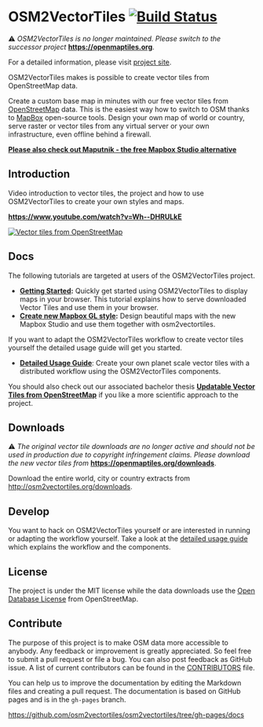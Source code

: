 # OSM2VectorTiles [![Build Status](https://travis-ci.org/osm2vectortiles/osm2vectortiles.svg?branch=master)](https://travis-ci.org/osm2vectortiles/osm2vectortiles)

:warning: *OSM2VectorTiles is no longer maintained. Please switch to the successor project* **https://openmaptiles.org**.

For a detailed information, please visit [project site](https://openmaptiles.org/osm2vectortiles/).

OSM2VectorTiles makes is possible to create vector tiles from OpenStreetMap data.

Create a custom base map in minutes with our free vector tiles from [OpenStreetMap](http://openstreetmap.org) data. 
This is the easiest way how to switch to OSM thanks to [MapBox](https://github.com/mapbox) open-source tools. Design your own map of world or country, serve raster or vector tiles from any virtual server or your own infrastructure, even offline behind a firewall.

[**Please also check out Maputnik - the free Mapbox Studio alternative**](https://github.com/maputnik/editor)

## Introduction

Video introduction to vector tiles, the project and how to use OSM2VectorTiles to create your own styles and maps.

**https://www.youtube.com/watch?v=Wh--DHRULkE**

[![Vector tiles from OpenStreetMap](https://img.youtube.com/vi/Wh--DHRULkE/0.jpg)](https://www.youtube.com/watch?v=Wh--DHRULkE)

## Docs

The following tutorials are targeted at users of the OSM2VectorTiles project.

- **[Getting Started](http://osm2vectortiles.org/docs/getting-started/):** Quickly get started using OSM2VectorTiles to display maps in your browser. This tutorial explains how to serve downloaded Vector Tiles and use them in your browser.
- **[Create new Mapbox GL style](http://osm2vectortiles.org/docs/create-map-with-mapbox-studio/):** Design beautiful maps with the new Mapbox Studio and use them together with osm2vectortiles.

If you want to adapt the OSM2VectorTiles workflow to create vector tiles yourself the detailed usage guide
will get you started.

- **[Detailed Usage Guide](/USAGE.md)**: Create your own planet scale vector tiles with a distributed workflow using the OSM2VectorTiles components.

You should also check out our associated bachelor thesis **[Updatable Vector Tiles from OpenStreetMap](https://cdn.rawgit.com/osm2vectortiles/bachelor-thesis/882a46977f7b984fc59be188335127d62921c44c/thesis.pdf)** if you like a more scientific approach to the project.

## Downloads

:warning: *The original vector tile downloads are no longer active and should not be used in production due to copyright infringement claims. Please download the new vector tiles from* **https://openmaptiles.org/downloads**.

Download the entire world, city or country extracts from http://osm2vectortiles.org/downloads.

## Develop

You want to hack on OSM2VectorTiles yourself or are interested in running or adapting the workflow yourself.
Take a look at the [detailed usage guide](USAGE.md) which explains the workflow and the components.

## License

The project is under the MIT license while the data downloads use the [Open Database License](http://wiki.openstreetmap.org/wiki/Open_Database_License) from OpenStreetMap.

## Contribute

The purpose of this project is to make OSM data more accessible to anybody. Any feedback or improvement is greatly appreciated. So feel free to submit a pull request or file a bug. You can also post feedback as GitHub issue. A list of current contributors can be found in the [CONTRIBUTORS](/CONTRIBUTORS.md) file.

You can help us to improve the documentation by editing the Markdown files and creating a pull request.
The documentation is based on GitHub pages and is in the `gh-pages` branch.

https://github.com/osm2vectortiles/osm2vectortiles/tree/gh-pages/docs
